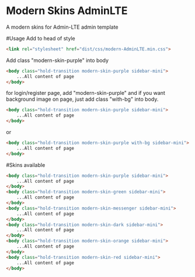 # Modern Skins AdminLTE
A modern skins for Admin-LTE admin template

#Usage
Add to head of style 
```html
<link rel="stylesheet" href="dist/css/modern-AdminLTE.min.css">
```

Add class "modern-skin-purple" into body

```html
<body class="hold-transition modern-skin-purple sidebar-mini">
	...All content of page
</body>
```

for login/register page, add "modern-skin-purple" and if you want background image on page, just add class "with-bg" into body.


```html
<body class="hold-transition modern-skin-purple sidebar-mini">
	...All content of page
</body>
```
or
```html
<body class="hold-transition modern-skin-purple with-bg sidebar-mini">
	...All content of page
</body>
```

#Skins available
```html
<body class="hold-transition modern-skin-purple sidebar-mini">
	...All content of page
</body>
<body class="hold-transition modern-skin-green sidebar-mini">
	...All content of page
</body>
<body class="hold-transition modern-skin-messenger sidebar-mini">
	...All content of page
</body>
<body class="hold-transition modern-skin-dark sidebar-mini">
	...All content of page
</body>
<body class="hold-transition modern-skin-orange sidebar-mini">
	...All content of page
</body>
<body class="hold-transition modern-skin-red sidebar-mini">
	...All content of page
</body>
```